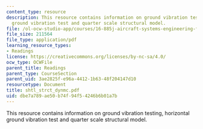 ```yaml
---
content_type: resource
description: This resource contains information on ground vibration testing, horizontal
  ground vibration test and quarter scale structural model.
file: /ol-ocw-studio-app/courses/16-885j-aircraft-systems-engineering-fall-2005/dbe7a789ae50b74f94f54246b6b01a7b_shtl_strct_dynmc.pdf
file_size: 211564
file_type: application/pdf
learning_resource_types:
- Readings
license: https://creativecommons.org/licenses/by-nc-sa/4.0/
ocw_type: OCWFile
parent_title: Readings
parent_type: CourseSection
parent_uid: 3ae2825f-e96a-4412-1b63-48f204147d10
resourcetype: Document
title: shtl_strct_dynmc.pdf
uid: dbe7a789-ae50-b74f-94f5-4246b6b01a7b
---
```

This resource contains information on ground vibration testing, horizontal ground vibration test and quarter scale structural model.